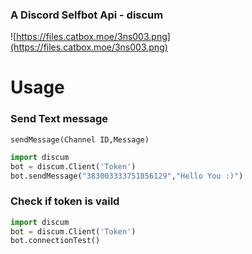 ### A Discord Selfbot Api - discum
![https://files.catbox.moe/3ns003.png](https://files.catbox.moe/3ns003.png)


# Usage


### Send Text message
```sendMessage(Channel ID,Message)```
```python
import discum
bot = discum.Client('Token')
bot.sendMessage("383003333751856129","Hello You :)")
```


### Check if token is vaild
```python
import discum
bot = discum.Client('Token')
bot.connectionTest()
```
